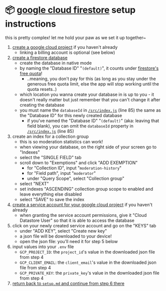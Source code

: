 # 📦 [google cloud firestore](https://cloud.google.com/firestore) setup instructions

this is pretty complex! let me hold your paw as we set it up together~

1. [create a google cloud project](https://developers.google.com/workspace/guides/create-project) if you haven't already
   - linking a billing account is optional (see below)
2. [create a firestore database](https://console.cloud.google.com/firestore/create-database)
   - create the database in native mode
   - by naming the "Database ID" "`(default)`", it counts under [firestore's free quota](https://cloud.google.com/firestore/pricing#free-quota)!
      - ..meaning, you don't pay for this (as long as you stay under the generous free quota limit, else the app will stop working until the quota resets..)
   - which location you wanna create your database in is up to you - it doesn't really matter but just remember that you can't change it after creating the database
   - you must name the `databaseId` in [`/src/index.js`](../src/index.js#L85) (line 85) the same as the "Database ID" for this newly created database
      - if you've named the "Database ID" "`(default)`" (aka: leaving that field blank), you can omit the `databaseId` property in [`/src/index.js`](../src/index.js#L85) (line 85)
3. create an index for a collection group
   - this is so moderation statistics can work!
   - when viewing your database, on the right side of your screen go to "Indexes"
   - select the "SINGLE FIELD" tab
   - scroll down to "Exemptions" and click "ADD EXEMPTION"
      - for "Collection ID", input "`moderation-history`"
      - for "Field path", input "`moderator`"
      - under "Query Scope", select "Collection group"
   - select "NEXT"
   - set indexes "ASCENDING" collection group scope to enabled and leave everything else disabled
   - select "SAVE" to save the index
4. [create a service account for your google cloud project](https://cloud.google.com/iam/docs/service-accounts-create) if you haven't already
   - when granting the service account permissions, give it "Cloud Datastore User" so that it is able to access the database
5. click on your newly created service account and go on the "KEYS" tab
   - under "ADD KEY", select "Create new key"
   - a json file will be downloaded to your device!
   - open the json file: you'll need it for step 5 below
6. input values into your `.env` file
   - `GCP_PROJECT_ID`: the `project_id`'s value in the downloaded json file from step 4
   - `GCP_CLIENT_EMAIL`: the `client_email`'s value in the downloaded json file from step 4
   - `GCP_PRIVATE_KEY`: the `private_key`'s value in the downloaded json file from step 4
7. [return back to `setup.md` and continue from step 6 there](./setup.md)